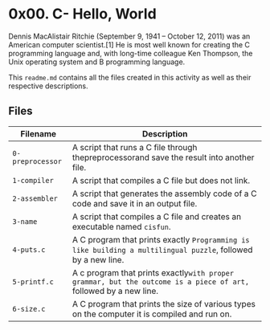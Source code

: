 # 0x00. C- Hello, World

Dennis MacAlistair Ritchie (September 9, 1941 – October 12, 2011) was an American computer scientist.[1] He is most well known for creating the C programming language and, with long-time colleague Ken Thompson, the Unix operating system and B programming language.

This `readme.md` contains all the files created in this activity as well as their respective descriptions.

## Files

| Filename | Description |
| ------------------- | ---------------------------------- |
| `0-preprocessor` | A script that runs a C file through thepreprocessorand save the result into another file. |
| `1-compiler` | A script that compiles a C file but does not link. |
| `2-assembler` | A script that generates the assembly code of a C code and save it in an output file. |
| `3-name` | A script that compiles a C file and creates an executable named `cisfun`. |
| `4-puts.c` | A C program that prints exactly `Programming is like building a multilingual puzzle`, followed by a new line. |
| `5-printf.c` | A c program that prints exactly`with proper grammar, but the outcome is a piece of art,` followed by a new line. |
| `6-size.c` | A C program that prints the size of various types on the computer it is compiled and run on. |
